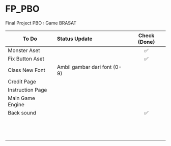 # FP_PBO
Final Project PBO : Game BRASAT

| To Do                                 | Status Update                            | Check (Done) |
| ------------------------------------- |:-----------------------------------------|:------------:|
| Monster Aset| 	 |:white_check_mark:|
| Fix Button Aset| 	  |:white_check_mark:|
| Class New Font|Ambil gambar dari font (0-9)|		  |
| Credit Page      					    | 			      						   |  |
| Instruction Page 					    | 			      						   |	  |
| Main Game Engine 					    | 			      						   |	  |
| Back sound       					    | 			      						   |:white_check_mark:|
|               					    | 			      						   |	  |
|               					    | 			      						   |	  |
|               					    | 			      						   |	  |
|               					    | 			      						   |	  |
|               					    | 			      						   |	  |
|               					    | 			      						   |	  |
|               					    | 			      						   |	  |
|               					    | 			      						   |	  |
|               					    | 			      						   |	  |
|               					    | 			      						   |	  |
|               					    | 			      						   |	  |
|               					    | 			      						   |	  |
